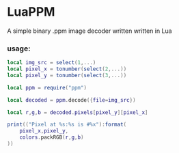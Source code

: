 # LuaPPM

A simple binary .ppm image decoder written written in Lua

### usage:
```lua
local img_src = select(1,...)
local pixel_x = tonumber(select(2,...))
local pixel_y = tonumber(select(3,...))

local ppm = require("ppm")

local decoded = ppm.decode({file=img_src})

local r,g,b = decoded.pixels[pixel_y][pixel_x]

print(("Pixel at %s:%s is #%x"):format(
    pixel_x,pixel_y,
    colors.packRGB(r,g,b)
))
```